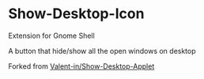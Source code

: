 # Show-Desktop-Icon

Extension for Gnome Shell

A button that hide/show all the open windows on desktop

Forked from [Valent-in/Show-Desktop-Applet](https://github.com/Valent-in/Show-Desktop-Applet)

